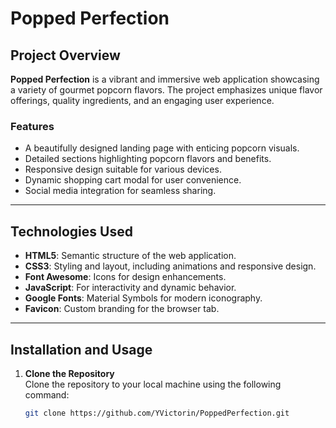 # Popped Perfection

## Project Overview

**Popped Perfection** is a vibrant and immersive web application showcasing a variety of gourmet popcorn flavors. The project emphasizes unique flavor offerings, quality ingredients, and an engaging user experience. 

### Features
- A beautifully designed landing page with enticing popcorn visuals.
- Detailed sections highlighting popcorn flavors and benefits.
- Responsive design suitable for various devices.
- Dynamic shopping cart modal for user convenience.
- Social media integration for seamless sharing.

---

## Technologies Used

- **HTML5**: Semantic structure of the web application.
- **CSS3**: Styling and layout, including animations and responsive design.
- **Font Awesome**: Icons for design enhancements.
- **JavaScript**: For interactivity and dynamic behavior.
- **Google Fonts**: Material Symbols for modern iconography.
- **Favicon**: Custom branding for the browser tab.

---

## Installation and Usage

1. **Clone the Repository**  
   Clone the repository to your local machine using the following command:
   ```bash
   git clone https://github.com/YVictorin/PoppedPerfection.git
